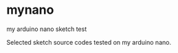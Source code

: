 # mynano  
my arduino nano sketch test  
  
Selected sketch source codes tested on my arduino nano.  

